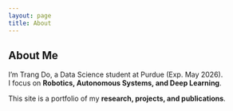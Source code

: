 ```yaml
---
layout: page
title: About
---
```


## About Me
I’m Trang Do, a Data Science student at Purdue (Exp. May 2026).  
I focus on **Robotics, Autonomous Systems, and Deep Learning**.

This site is a portfolio of my **research, projects, and publications**.
